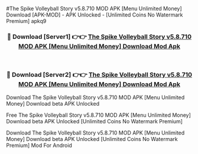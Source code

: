 #The Spike Volleyball Story v5.8.710 MOD APK [Menu Unlimited Money] Download [APK-MOD] - APK Unlocked - [Unlimited Coins No Watermark Premium] apkq9



<div align="center">

<h3>🔴 Download [Server1] 👉👉 <a href="https://momento.my/?title=The_Spike_Volleyball_Story_v5.8.710_MOD_APK_[Menu_Unlimited_Money]_Download">The Spike Volleyball Story v5.8.710 MOD APK [Menu Unlimited Money] Download Mod Apk</a></h3><br>

<h3>🔴 Download [Server2] 👉👉 <a href="https://momento.my/?title=The_Spike_Volleyball_Story_v5.8.710_MOD_APK_[Menu_Unlimited_Money]_Download">The Spike Volleyball Story v5.8.710 MOD APK [Menu Unlimited Money] Download Mod Apk</a></h3>
</div>



Download The Spike Volleyball Story v5.8.710 MOD APK [Menu Unlimited Money] Download beta APK Unlocked

Free The Spike Volleyball Story v5.8.710 MOD APK [Menu Unlimited Money] Download beta APK Unlocked [Unlimited Coins No Watermark Premium]

Download The Spike Volleyball Story v5.8.710 MOD APK [Menu Unlimited Money] Download beta APK Unlocked [Unlimited Coins No Watermark Premium] Mod For Android
